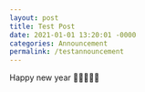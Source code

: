 ```yaml
---
layout: post
title: Test Post
date: 2021-01-01 13:20:01 -0000
categories: Announcement
permalink: /testannouncement
---
```

Happy new year 🗿🗿🗿🗿🗿
